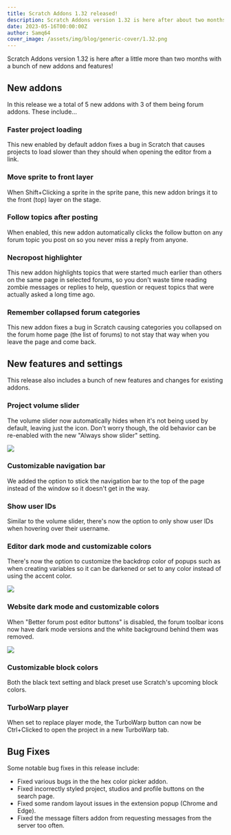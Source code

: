 ```yaml
---
title: Scratch Addons 1.32 released!
description: Scratch Addons version 1.32 is here after about two months with a bunch of new addons and features!
date: 2023-05-16T00:00:00Z
author: Samq64
cover_image: /assets/img/blog/generic-cover/1.32.png
---
```


Scratch Addons version 1.32 is here after a little more than two months with a bunch of new addons and features!

## New addons

In this release we a total of 5 new addons with 3 of them being forum addons. These include...

### Faster project loading

This new enabled by default addon fixes a bug in Scratch that causes projects to load slower than they should when opening the editor from a link.

### Move sprite to front layer

When Shift+Clicking a sprite in the sprite pane, this new addon brings it to the front (top) layer on the stage.

### Follow topics after posting

When enabled, this new addon automatically clicks the follow button on any forum topic you post on so you never miss a reply from anyone.

### Necropost highlighter

This new addon highlights topics that were started much earlier than others on the same page in selected forums, so you don't waste time reading zombie messages or replies to help, question or request topics that were actually asked a long time ago.

### Remember collapsed forum categories

This new addon fixes a bug in Scratch causing categories you collapsed on the forum home page (the list of forums) to not stay that way when you leave the page and come back.

## New features and settings

This release also includes a bunch of new features and changes for existing addons.

### Project volume slider

The volume slider now automatically hides when it's not being used by default, leaving just the icon. Don't worry though, the old behavior can be re-enabled with the new "Always show slider" setting.

![](/assets/img/release-highlights/vol-slider-auto-hide.gif)

### Customizable navigation bar

We added the option to stick the navigation bar to the top of the page instead of the window so it doesn't get in the way.

### Show user IDs

Similar to the volume slider, there's now the option to only show user IDs when hovering over their username.

### Editor dark mode and customizable colors

There's now the option to customize the backdrop color of popups such as when creating variables so it can be darkened or set to any color instead of using the accent color.

![](/assets/img/release-highlights/popup-backdrop.png)

### Website dark mode and customizable colors

When "Better forum post editor buttons" is disabled, the forum toolbar icons now have dark mode versions and the white background behind them was removed.

![](/assets/img/release-highlights/dark-toolbar-icons.png)

### Customizable block colors

Both the black text setting and black preset use Scratch's upcoming block colors.

### TurboWarp player

When set to replace player mode, the TurboWarp button can now be Ctrl+Clicked to open the project in a new TurboWarp tab.

## Bug Fixes

Some notable bug fixes in this release include:

- Fixed various bugs in the the hex color picker addon.
- Fixed incorrectly styled project, studios and profile buttons on the search page.
- Fixed some random layout issues in the extension popup (Chrome and Edge).
- Fixed the message filters addon from requesting messages from the server too often.
